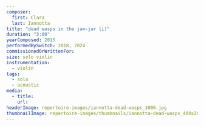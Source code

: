 ```yaml
---
composer:
  first: Clara
  last: Iannotta
title: "dead wasps in the jam-jar (i)"
duration: "3:00"
yearComposed: 2015
performedBySwitch: 2018, 2024
commissionedOrWrittenFor:
size: solo violin
instrumentation:
  - violin
tags:
  - solo
  - acoustic
media:
  - title:
    url:
headerImage: repertoire-images/iannotta-dead-wasps_1000.jpg
thumbnailImage: repertoire-images/thumbnails/iannotta-dead-wasps_400x200.jpg
---
```

